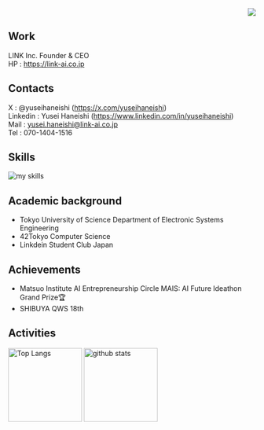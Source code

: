<div align="right">
  <img src="https://komarev.com/ghpvc/?username=yuseihaneishi" />
</div>

## Work
LINK Inc. Founder & CEO
<br>
HP : https://link-ai.co.jp

## Contacts
X : @yuseihaneishi (https://x.com/yuseihaneishi)
<br>
Linkedin : Yusei Haneishi (https://www.linkedin.com/in/yuseihaneishi)
<br>
Mail : yusei.haneishi@link-ai.co.jp
<br>
Tel : 070-1404-1516

## Skills
<img alt="my skills" src="https://skillicons.dev/icons?theme=dark&perline=7&i=python,go,c" />

## Academic background
- Tokyo University of Science Department of Electronic Systems Engineering
- 42Tokyo Computer Science
- Linkdein Student Club Japan 

## Achievements
- Matsuo Institute AI Entrepreneurship Circle MAIS: AI Future Ideathon Grand Prize🏆
- SHIBUYA QWS 18th


## Activities
<div align="left"> 
  <img alt="Top Langs" height="150px" src="https://github-readme-stats.vercel.app/api/top-langs/?username=yuseihaneishi&layout=compact&show_icons=true&theme=onedark" />
  <img alt="github stats" height="150px" src="https://github-readme-stats.vercel.app/api?username=yuseihaneishi&theme=onedark&show_icons=ture" />
</p>
</div>
